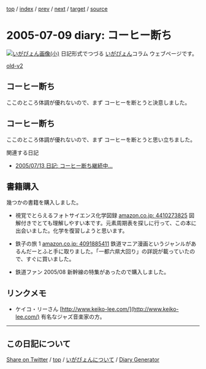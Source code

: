 [top](../index.html) 
 / [index](https://igapyon.github.io/diary/2005/index.html) 
 / [prev](https://igapyon.github.io/diary/2005/ig050708.html) 
 / [next](https://igapyon.github.io/diary/2005/ig050712.html) 
 / [target](https://igapyon.github.io/diary/2005/ig050709.html) 
 / [source](https://github.com/igapyon/diary/blob/gh-pages/2005/ig050709.html.src.md) 

2005-07-09 diary: コーヒー断ち
=====================================================================================================
[![いがぴょん画像(小)](https://igapyon.github.io/diary/images/iga200306s.jpg "いがぴょん")](https://igapyon.github.io/diary/memo/memoigapyon.html) 日記形式でつづる [いがぴょん](https://igapyon.github.io/diary/memo/memoigapyon.html)コラム ウェブページです。

[old-v2](ig050709-orig.html)

## コーヒー断ち

ここのところ体調が優れないので、まず コーヒーを断とうと決意しました。


## コーヒー断ち

ここのところ体調が優れないので、まず コーヒーを断とうと思い立ちました。

関連する日記

* [2005/07/13 日記: コーヒー断ち継続中…](ig050713.html)

## 書籍購入

幾つかの書籍を購入しました。

* 視覚でとらえるフォトサイエンス化学図録
  [amazon.co.jp: 4410273825](http://www.amazon.co.jp/exec/obidos/ASIN/4410273825/igapyondiary-22)
  図解付きでとても理解しやすい本です。元素周期表を探しに行って、この本に出会いました。化学を復習しようと思います。
  
* 鉄子の旅 1
  [amazon.co.jp: 4091885411](http://www.amazon.co.jp/exec/obidos/ASIN/4091885411/igapyondiary-22)
  鉄道マニア漫画というジャンルがあるんだーとふと手に取りました。「一都六県大回り」の詳説が載っていたので、すぐに買いました。
  
* 鉄道ファン 2005/08
  新幹線の特集があったので購入しました。

## リンクメモ

* ケイコ・リーさん
  [http://www.keiko-lee.com/](http://www.keiko-lee.com/)
  有名なジャズ音楽家の方。

----------------------------------------------------------------------------------------------------

## この日記について

[Share on Twitter](https://twitter.com/intent/tweet?hashtags=igapyon%2Cdiary%2C%E3%81%84%E3%81%8C%E3%81%B4%E3%82%87%E3%82%93&text=%E3%82%B3%E3%83%BC%E3%83%92%E3%83%BC%E6%96%AD%E3%81%A1&url=https%3A%2F%2Figapyon.github.io%2Fdiary%2F2005%2Fig050709.html) / [top](../index.html) / [いがぴょんについて](https://igapyon.github.io/diary/memo/memoigapyon.html) / [Diary Generator](https://github.com/igapyon/igapyonv3)
